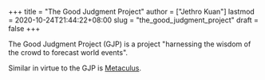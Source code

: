 +++
title = "The Good Judgment Project"
author = ["Jethro Kuan"]
lastmod = 2020-10-24T21:44:22+08:00
slug = "the_good_judgment_project"
draft = false
+++

The Good Judgment Project (GJP) is a project "harnessing the wisdom of the crowd
to forecast world events".

Similar in virtue to the GJP is [Metaculus](https://www.metaculus.com/questions/).
